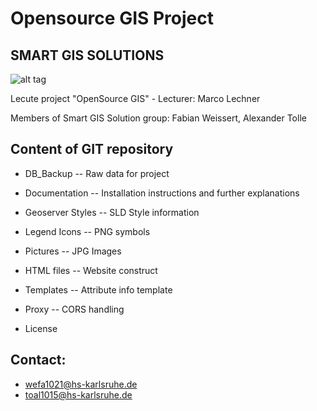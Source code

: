 Opensource GIS Project
===========

SMART GIS SOLUTIONS
-------------------

![alt tag](https://github.com/hska/OSGIS/blob/master/Pictures/SGS.png)

Lecute project "OpenSource GIS" -
Lecturer: Marco Lechner

Members of Smart GIS Solution group:
Fabian Weissert, 
Alexander Tolle


Content of GIT repository
------------------------

- DB_Backup -- Raw data for project

- Documentation -- Installation instructions and further explanations

- Geoserver Styles -- SLD Style information

- Legend Icons -- PNG symbols

- Pictures  -- JPG Images

- HTML files  -- Website construct

- Templates  -- Attribute info template

- Proxy  -- CORS handling

- License 





Contact:
--------
- wefa1021@hs-karlsruhe.de
- toal1015@hs-karlsruhe.de